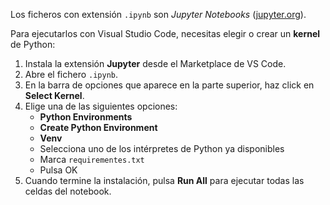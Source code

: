 Los ficheros con extensión `.ipynb` son *Jupyter Notebooks* ([jupyter.org](https://jupyter.org/)).

Para ejecutarlos con Visual Studio Code, necesitas elegir o crear un **kernel** de Python:

1. Instala la extensión **Jupyter** desde el Marketplace de VS Code.
1. Abre el fichero `.ipynb`.
1. En la barra de opciones que aparece en la parte superior, haz click en **Select Kernel**.
1. Elige una de las siguientes opciones:
    - **Python Environments**
    - **Create Python Environment**
    - **Venv**
    - Selecciona uno de los intérpretes de Python ya disponibles
    - Marca `requirementes.txt`
    - Pulsa OK
1. Cuando termine la instalación, pulsa **Run All** para ejecutar todas las celdas del notebook.
